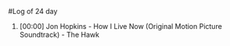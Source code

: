 #Log of 24 day

1. [00:00] Jon Hopkins - How I Live Now (Original Motion Picture Soundtrack) - The Hawk

